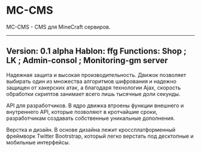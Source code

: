 # MC-CMS
MC-CMS - CMS для MineCraft сервиров.

--------------------------
Version: 0.1 alpha
Hablon: ffg
Functions: Shop ; LK ; Admin-consol ; Monitoring-gm server
----------------------------

Надежная защита и высокая производительность.
Движок позволяет выбирать один из множества алгоритмов шифрования и надежно защищен от хакерских атак, а благодаря технологии Ajax, скорость обработки скриптов занимает всего лишь тысячные доли секунды.

API для разработчиков.
В ядро движка втроены функции внешнего и внутреннего API, которые позволяют в кротчайшие сроки, разработчикам создавать собственные уникальные дополнения.

Верстка и дизайн.
В основе дизайна лежит кроссплатформенный фреймворк Twitter Bootrstrap, который легко верстать под десктопные и мобильные интерфейсы.
